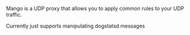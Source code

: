 Mango is a UDP proxy that allows you to apply common rules to your UDP traffic.

Currently just supports manipulating dogstatsd messages

